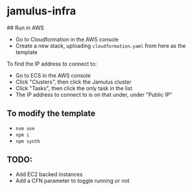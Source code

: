 # jamulus-infra

## Run in AWS

- Go to Cloudformation in the AWS console
- Create a new stack, uploading `cloudformation.yaml` from here as the template

To find the IP address to connect to:

- Go to ECS in the AWS console
- Click "Clusters", then click the Jamulus cluster
- Click "Tasks", then click the only task in the list
- The IP address to connect to is on that under, under "Public IP"

## To modify the template

- `nvm use`
- `npm i`
- `npm synth`

## TODO:

- Add EC2 backed instances
- Add a CFN parameter to toggle running or not
